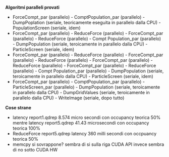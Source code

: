 **Algoritmi paralleli provati**

*  ForceCompt_par (parallelo) - ComptPopulation_par (parallelo) - DumpPoplation (seriale, teoricamente eseguita in parallelo dalla CPU) - PopulationScreen (seriale, idem)
* ForceCompt_par (parallelo) - ReduceForce (parallelo) - ForceCompt_par (parallelo) - ReduceForce (parallelo) - Compt Population_par (parallelo) - DumpPopulation (seriale, teroicamente in parallelo dalla CPU) - ParticleScreen (seriale, idem)
* ForceCompt_par (parallelo) - ReduceForce (parallelo) - ForceCompt_par (parallelo) - ReduceForce (parallelo) - ForceCompt_par (parallelo) - ReduceForce (parallelo) - ForceCompt_par (parallelo) - ReduceForce (parallelo) - Compt Population_par (parallelo) - DumpPopulation (seriale, teroicamente in parallelo dalla CPU) - ParticleScreen (seriale, idem)
* ForceCompt_par (parallelo) - ComptPopulation_par (parallelo) - ParticleScreen_par (parallelo) - DumpPopulation (seriale, teroicamente in parallelo dalla CPU) - DumpGridValues (seriale, teroicamente in parallelo dalla CPU) - WriteImage (seriale, dopo tutto)



**Cose strane**

* latency report1.qdrep 8.574 micro secondi con occupancy teorica 50% mentre latency report5.qdrep 41.43 microsecondi con occupancy teorica 100%
* ReduceForce report5.qdrep latency 360 milli secondi con occpuancy teorica 50%
* memcpy si sovrappone? sembra di si sulla riga CUDA API invece sembra di no sotto CUDA HW

